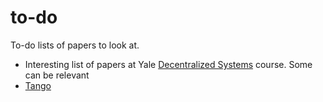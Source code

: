 # to-do
To-do lists of papers to look at.

* Interesting list of papers at Yale [Decentralized Systems](http://zoo.cs.yale.edu/classes/cs426/2014/reference) course. Some can be relevant  
* [Tango](http://www.cs.cornell.edu/~taozou/sosp13/tangososp.pdf)

